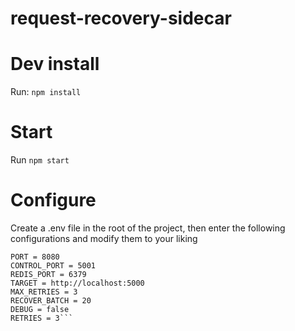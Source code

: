 # request-recovery-sidecar
 
# Dev install
Run: ```npm install```

# Start
Run ```npm start```

# Configure
Create a .env file in the root of the project, then enter the following configurations and modify them to your liking
```NAME = test
PORT = 8080
CONTROL_PORT = 5001
REDIS_PORT = 6379
TARGET = http://localhost:5000
MAX_RETRIES = 3
RECOVER_BATCH = 20
DEBUG = false
RETRIES = 3```
